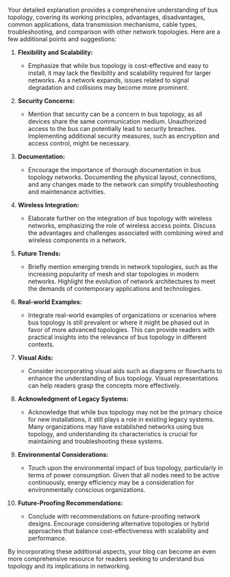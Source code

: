 Your detailed explanation provides a comprehensive understanding of bus topology, covering its working principles, advantages, disadvantages, common applications, data transmission mechanisms, cable types, troubleshooting, and comparison with other network topologies. Here are a few additional points and suggestions:

1. **Flexibility and Scalability:**
   - Emphasize that while bus topology is cost-effective and easy to install, it may lack the flexibility and scalability required for larger networks. As a network expands, issues related to signal degradation and collisions may become more prominent.

2. **Security Concerns:**
   - Mention that security can be a concern in bus topology, as all devices share the same communication medium. Unauthorized access to the bus can potentially lead to security breaches. Implementing additional security measures, such as encryption and access control, might be necessary.

3. **Documentation:**
   - Encourage the importance of thorough documentation in bus topology networks. Documenting the physical layout, connections, and any changes made to the network can simplify troubleshooting and maintenance activities.

4. **Wireless Integration:**
   - Elaborate further on the integration of bus topology with wireless networks, emphasizing the role of wireless access points. Discuss the advantages and challenges associated with combining wired and wireless components in a network.

5. **Future Trends:**
   - Briefly mention emerging trends in network topologies, such as the increasing popularity of mesh and star topologies in modern networks. Highlight the evolution of network architectures to meet the demands of contemporary applications and technologies.

6. **Real-world Examples:**
   - Integrate real-world examples of organizations or scenarios where bus topology is still prevalent or where it might be phased out in favor of more advanced topologies. This can provide readers with practical insights into the relevance of bus topology in different contexts.

7. **Visual Aids:**
   - Consider incorporating visual aids such as diagrams or flowcharts to enhance the understanding of bus topology. Visual representations can help readers grasp the concepts more effectively.

8. **Acknowledgment of Legacy Systems:**
   - Acknowledge that while bus topology may not be the primary choice for new installations, it still plays a role in existing legacy systems. Many organizations may have established networks using bus topology, and understanding its characteristics is crucial for maintaining and troubleshooting these systems.

9. **Environmental Considerations:**
   - Touch upon the environmental impact of bus topology, particularly in terms of power consumption. Given that all nodes need to be active continuously, energy efficiency may be a consideration for environmentally conscious organizations.

10. **Future-Proofing Recommendations:**
    - Conclude with recommendations on future-proofing network designs. Encourage considering alternative topologies or hybrid approaches that balance cost-effectiveness with scalability and performance.

By incorporating these additional aspects, your blog can become an even more comprehensive resource for readers seeking to understand bus topology and its implications in networking.

